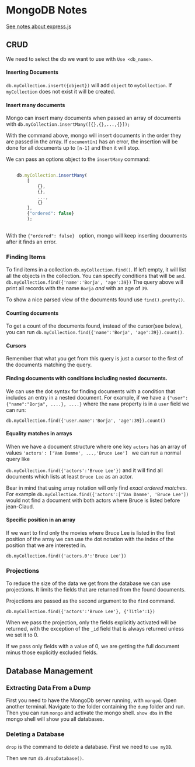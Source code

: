 # MongoDB Notes
[See notes about express.js](https://github.com/borja-rojano/mongo/blob/master/express.md)

## CRUD
We need to select the db we want to use with `Use <db_name>`.

#### Inserting Documents
`db.myCollection.insert({object})` will add `object` to `myCollection`.
If `myCollection` does not exist it will be created.

#### Insert many documents
Mongo can insert many documents when passed an array of documents with
`db.myCollection.insertMany([{},{},...,{}]);`

With the command above, mongo will insert documents in the order they are passed in the array. 
If `document[n]` has an error, the insertion will be done for all documents up to `[n-1]` and then it will stop.

We can pass an options object to the `insertMany` command:

```javascript
    
    db.myCollection.insertMany(
        [
            {},
            {},
            ...,
            {}
        ],
        {"ordered": false}    
        );
    
```
With the `{"ordered": false} ` option, mongo will keep inserting documents after it finds an error.


### Finding Items 
To find items in a collection `db.myCollection.find()`.
If left empty, it will list all the objects in the collection.
You can specify conditions that will be `and`. 
`db.myCollection.find({'name':'Borja', 'age':39})`
The query above will print all records with the name `Borja` *and* with an age of `39`.

To show a nice parsed view of the documents found use `find().pretty()`.

#### Counting documents
To get a count of the documents found, instead of the cursor(see below), you can  run `db.myCollection.find({'name':'Borja', 'age':39}).count()`. 

#### Cursors
Remember that what you get from this query is just a cursor to the first of the documents matching the query.

#### Finding documents with conditions including nested documents.
We can use the dot syntax for finding documents with a condition that includes an entry in a nested document.
For example, if we have a `{"user": {"name":"Borja", ....}, ....}` where the `name` property is in a `user` field we can run:

`db.myCollection.find({'user.name':'Borja', 'age':39}).count()`

#### Equality matches in arrays
When we have a document structure where one key `actors` has an array of values `'actors': ['Van Damme', ...,'Bruce Lee'] ` we can run a normal query like 

`db.myCollection.find({'actors':'Bruce Lee'})` and it will find all documents which lists at least `Bruce Lee` as an actor. 

Bear in mind that using array notation will only find *exact ordered matches*. For example `db.myCollection.find({'actors':['Van Damme', 'Bruce Lee'])` would not find a document with both actors where Bruce is listed before jean-Claud.

#### Specific position in an array
If we want to find only the movies where Bruce Lee is listed in the first position of the array we can use the dot notation with the index of the position that we are interested in.

`db.myCollection.find({'actors.0':'Bruce Lee'})`

### Projections
To reduce the size of the data we get from the database we can use projections. It limits the fields that are returned from the found documents. 

Projections are passed as the second argument to the `find` command.

`db.myCollection.find({'actors':'Bruce Lee'}, {'Title':1})`

When we pass the projection, only the fields explicitly activated will be returned, with the exception of the `_id` field that is always returned unless we set it to 0.

If we pass only fields with a value of 0, we are getting the full document minus those explicitly excluded fields.



## Database Management

### Extracting Data From a Dump
First you need to have the MongoDb server running, with `mongod`.
Open another terminal.
Navigate to the folder containing the `dump` folder and run.
Then you can run `mongo` and activate the mongo shell. 
`show dbs` in the mongo shell will show you all databases.

### Deleting a Database
`drop` is the command to delete a database. 
First we need to `use myDB`.

Then we run `db.dropDatabase()`.





